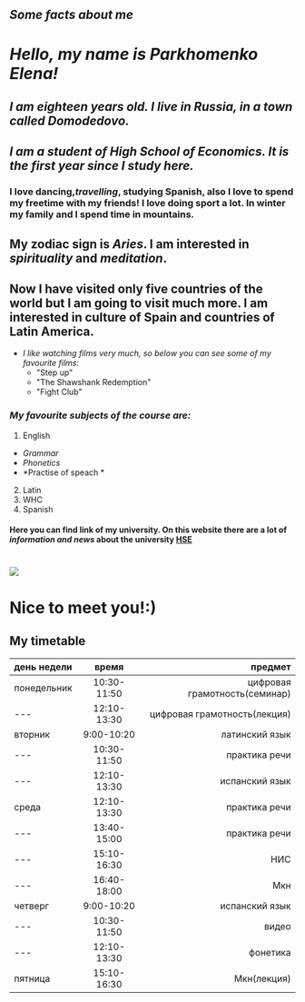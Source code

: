 ## *Some facts about me* ##
# ***Hello, my name is Parkhomenko Elena!*** #
## *I am eighteen years old. I live in ***Russia***, in a town called Domodedovo.* ##
## ***I am a student of High School of Economics. It is the first year since I study here.*** ##
### I love **dancing**,***travelling***, studying **Spanish**, also I love to spend my freetime **with my friends!** I love doing sport a lot. In winter my family and I spend time in mountains. ###
## My zodiac sign is ***Aries***. I am interested in *spirituality* and *meditation*. ##
## Now I have visited only five countries of the world but I am going to visit much more. I am interested in culture of Spain and countries of Latin America. ##
+ *I like watching films very much, so below you can see some of my favourite films:*
  - "Step up"
  - "The Shawshank Redemption"
  - "Fight Club"
### ***My favourite subjects of the course are:*** ###
1. English
  + *Grammar*
  + *Phonetics*
  + *Practise of speach *
2. Latin
3. WHC
4. Spanish
#### Here you can find link of my university. On this website there are a lot of *information and news* about the university [HSE](https://www.hse.ru/) ####
# ![](http://gym1409s-new.mskobr.ru/images/a6f59ca80f4dd0502e4d26774e05f421%282%29.jpg)
# Nice to meet you!:) #
## My timetable ##
день недели|время|предмет
---|:---:|---:
понедельник| 10:30-11:50|цифровая грамотность(семинар)
---|12:10-13:30|цифровая грамотность(лекция)
вторник|9:00-10:20|латинский язык
---|10:30-11:50|практика речи
---|12:10-13:30|испанский язык
среда|12:10-13:30|практика речи
---|13:40-15:00|практика речи
---|15:10-16:30|НИС
---|16:40-18:00|Мкн
четверг|9:00-10:20|испанский язык
---|10:30-11:50|видео
---|12:10-13:30|фонетика
пятница|15:10-16:30|Мкн(лекция)
